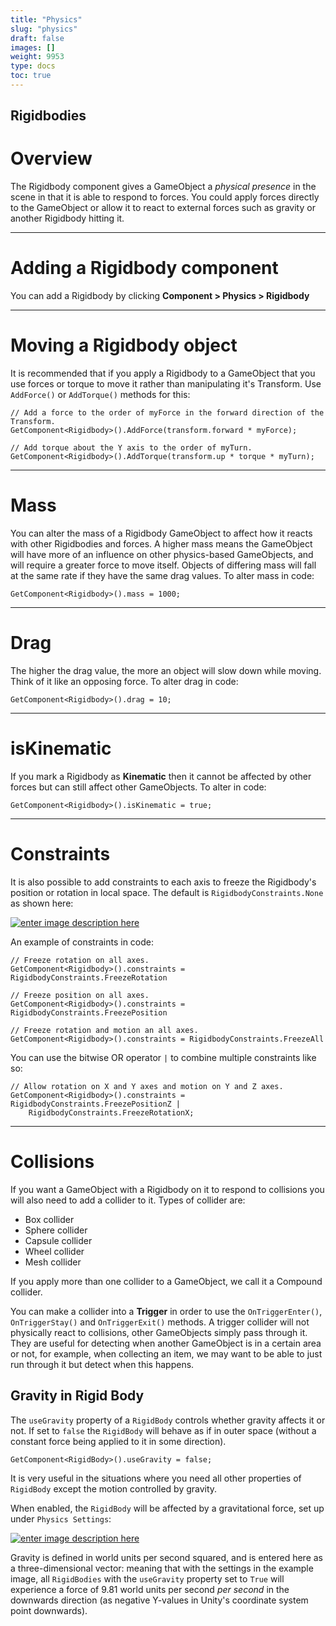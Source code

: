 ```yaml
---
title: "Physics"
slug: "physics"
draft: false
images: []
weight: 9953
type: docs
toc: true
---
```


## Rigidbodies
Overview
========
The Rigidbody component gives a GameObject a *physical presence* in the scene in that it is able to respond to forces. You could apply forces directly to the GameObject or allow it to react to external forces such as gravity or another Rigidbody hitting it.
<hr>

Adding a Rigidbody component 
============================
You can add a Rigidbody by clicking **Component > Physics > Rigidbody**
<hr>

Moving a Rigidbody object
=========================
It is recommended that if you apply a Rigidbody to a GameObject that you use forces or torque to move it rather than manipulating it's Transform. Use `AddForce()` or `AddTorque()` methods for this:
   
    // Add a force to the order of myForce in the forward direction of the Transform.
    GetComponent<Rigidbody>().AddForce(transform.forward * myForce);

    // Add torque about the Y axis to the order of myTurn.
    GetComponent<Rigidbody>().AddTorque(transform.up * torque * myTurn);
<hr>

Mass
====
You can alter the mass of a Rigidbody GameObject to affect how it reacts with other Rigidbodies and forces. A higher mass means the GameObject will have more of an influence on other physics-based GameObjects, and will require a greater force to move itself. Objects of differing mass will fall at the same rate if they have the same drag values. To alter mass in code:

    GetComponent<Rigidbody>().mass = 1000;
<hr>

Drag
====
The higher the drag value, the more an object will slow down while moving. Think of it like an opposing force. To alter drag in code:

    GetComponent<Rigidbody>().drag = 10;
<hr>

isKinematic
===========
If you mark a Rigidbody as **Kinematic** then it cannot be affected by other forces but can still affect other GameObjects. To alter in code:

    GetComponent<Rigidbody>().isKinematic = true;
<hr>

Constraints
===========
It is also possible to add constraints to each axis to freeze the Rigidbody's position or rotation in local space. The default is `RigidbodyConstraints.None` as shown here:

[![enter image description here][1]][1]

An example of constraints in code:

    // Freeze rotation on all axes.
    GetComponent<Rigidbody>().constraints = RigidbodyConstraints.FreezeRotation 

    // Freeze position on all axes.
    GetComponent<Rigidbody>().constraints = RigidbodyConstraints.FreezePosition 

    // Freeze rotation and motion an all axes.
    GetComponent<Rigidbody>().constraints = RigidbodyConstraints.FreezeAll 

You can use the bitwise OR operator `|` to combine multiple constraints like so:

    // Allow rotation on X and Y axes and motion on Y and Z axes.
    GetComponent<Rigidbody>().constraints = RigidbodyConstraints.FreezePositionZ | 
        RigidbodyConstraints.FreezeRotationX;
<hr>

Collisions
==========
If you want a GameObject with a Rigidbody on it to respond to collisions you will also need to add a collider to it. Types of collider are:

 - Box collider        
 - Sphere collider
 - Capsule collider
 - Wheel collider
 - Mesh collider

If you apply more than one collider to a GameObject, we call it a Compound collider.

You can make a collider into a **Trigger** in order to use the `OnTriggerEnter()`, `OnTriggerStay()` and `OnTriggerExit()` methods. A trigger collider will not physically react to collisions, other GameObjects simply pass through it. They are useful for detecting when another GameObject is in a certain area or not, for example, when collecting an item, we may want to be able to just run through it but detect when this happens.

  [1]: http://i.stack.imgur.com/e6PwA.png


## Gravity in Rigid Body
The `useGravity` property of a `RigidBody` controls whether gravity affects it or not. If set to `false` the `RigidBody` will behave as if in outer space (without a constant force being applied to it in some direction).

    GetComponent<RigidBody>().useGravity = false;

It is very useful in the situations where you need all other properties of `RigidBody` except the motion controlled by gravity.

When enabled, the `RigidBody` will be affected by a gravitational force, set up under `Physics Settings`:

[![enter image description here][1]][1]

Gravity is defined in world units per second squared, and is entered here as a three-dimensional vector: meaning that with the settings in the example image, all `RigidBodies` with the `useGravity` property set to `True` will experience a force of 9.81 world units per second _per second_ in the downwards direction (as negative Y-values in Unity's coordinate system point downwards).


  [1]: https://i.stack.imgur.com/nozwu.png

